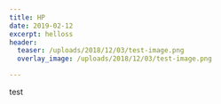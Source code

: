 ```yaml
---
title: HP
date: 2019-02-12
excerpt: helloss
header:
  teaser: /uploads/2018/12/03/test-image.png
  overlay_image: /uploads/2018/12/03/test-image.png

---
```


test